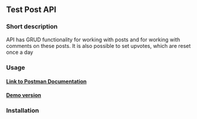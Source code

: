 <h2>Test Post API</h2>
<h3>Short description</h3>
<p>API has GRUD functionality for working with posts and for working with comments on these posts. It is also possible to set upvotes, which are reset once a day</p>

<h3>Usage</h3>

<h4>   <a href="https://go.postman.co/workspace/My-Workspace~465bcfc7-49c9-4234-8e0e-357bb884dd99/collection/20282495-094595b7-0cf7-436d-8d5e-6700e5c75ef6?action=share&creator=20282495
">Link to Postman Documentation</a></h4>

<h4> <a href="#" >Demo version</a> </h4>


<h3>Installation</h3>
<p></p>